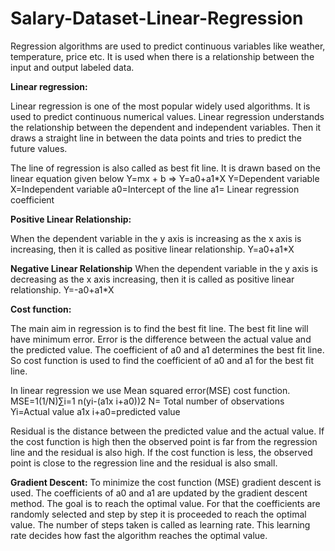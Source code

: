 # Salary-Dataset-Linear-Regression
Regression algorithms are used to predict continuous variables like weather, temperature, price etc. It is used when there is a relationship between the input and output labeled data.

**Linear regression:**

Linear regression is one of the most popular widely used algorithms. It is used to predict continuous numerical values. 
Linear regression understands the relationship between the dependent and independent variables. Then it draws a straight line in between the data points and tries to predict the future values.

The line of regression is also called as best fit line. It is drawn based on the linear equation given below
Y=mx + b    =>     Y=a0+a1*X
Y=Dependent variable
X=Independent variable
a0=Intercept of the line
a1= Linear regression coefficient

**Positive Linear Relationship:**

When the dependent variable in the y axis is increasing as the x axis is increasing, then it is called as positive linear relationship.
Y=a0+a1*X

**Negative Linear Relationship**
When the dependent variable in the y axis is decreasing as the x axis increasing, then it is called as positive linear relationship.
Y=-a0+a1*X

**Cost function:**

The main aim in regression is to find the best fit line. The best fit line will have minimum error. Error is the difference between the actual value and the predicted value. The coefficient of a0 and a1 determines the best fit line. So cost function is used to find the coefficient of a0 and a1 for the best fit line.

In linear regression we use Mean squared error(MSE) cost function.
MSE=1(1/N)∑i=1 n(yi-(a1x i+a0))2
	N= Total number of observations
	Yi=Actual value
	a1x i+a0=predicted value
  
Residual is the distance between the predicted value and the actual value. If the cost function is high then the observed point is far from the regression line and the residual is also high. If the cost function is less, the observed point is close to the regression line and the residual is also small.


 **Gradient Descent:**
To minimize the cost function (MSE) gradient descent is used. The coefficients of a0 and a1 are updated by the gradient descent method.
The goal is to reach the optimal value. For that the coefficients are randomly selected and step by step it is proceeded to reach the optimal value. The number of steps taken is called as learning rate. This learning rate decides how fast the algorithm reaches the optimal value.



 
